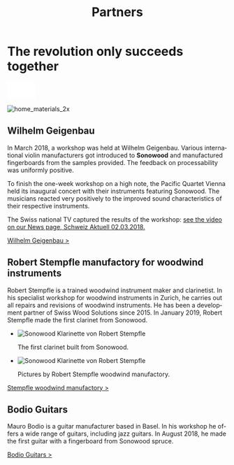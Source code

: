 ﻿---
lang: fr
title: 'Partners'
order: 3
---

<div class="full-width-kenburns">
<div class="wrap-bg-image">

# The revolution only succeeds together

![arrow down](/assets/images/arrow-d-white.svg)
</div>
<img srcset="/assets/images/Partner_1_Wilhelm_Tropical_Wood_Tropenholz_Ersatz_Replacement_Alternative_Swiss_Ebony_Ebenholz_Palisander_Holz_Experten_SwissWoodSolutions_Klimaschutz_ETH_Zuerich.jpg"
     src="/assets/images/partner_cover.jpg" alt="home_materials_2x">
</div>

<div class="full-width">
<div class="wrap">


## Wilhelm Geigenbau

In March 2018, a workshop was held at Wilhelm Geigenbau. Various
international violin manufacturers got introduced to **Sonowood** and
manufactured fingerboards from the samples provided. The feedback on
processability was uniformly positive.

To finish the one-week workshop on a high note, the Pacific Quartet
Vienna held its inaugural concert with their instruments featuring
Sonowood. The musicians reacted very positively to the improved sound
characteristics of their respective instruments.

The Swiss national TV captured the results of the workshop: [see the
video on our News page, Schweiz Aktuell 02.03.2018.](/en/media)

<a class="btn" href="http://www.wilhelm-geigenbau.ch/index.php?id=2399" target="_blank">Wilhelm Geigenbau ></a>

</div>
</div>

<div class="full-width-grey">
<div class="wrap -cols2">

## Robert Stempfle manufactory for woodwind instruments

Robert Stempfle is a trained woodwind instrument maker and clarinetist. In his specialist workshop for woodwind instruments in Zurich, he carries out all repairs and revisions of woodwind instruments. He has been a development partner of Swiss Wood Solutions since 2015. In January 2019, Robert Stempfle made the first clarinet from Sonowood.

- <img srcset="/assets/images/Partner_9_Klarinette_Sonowood_Tropical_Wood_Tropenholz_Ersatz_Replacement_Alternative_Swiss_Ebony_Ebenholz_Holz_Experten_SwissWoodSolutions.jpg"
     src="/assets/images/Partner_9_Klarinette_Sonowood_Tropical_Wood_Tropenholz_Ersatz_Replacement_Alternative_Swiss_Ebony_Ebenholz_Holz_Experten_SwissWoodSolutions.jpg" alt="Sonowood Klarinette von Robert Stempfle">
	<figcaption>The first clarinet built from Sonowood.</figcaption>

- <img srcset="/assets/images/Partner_10_Klarinette_Sonowood_Tropical_Wood_Tropenholz_Ersatz_Replacement_Alternative_Swiss_Ebony_Ebenholz_Holz_Experten_SwissWoodSolutions.jpg"
     src="/assets/images/Partner_10_Klarinette_Sonowood_Tropical_Wood_Tropenholz_Ersatz_Replacement_Alternative_Swiss_Ebony_Ebenholz_Holz_Experten_SwissWoodSolutions.jpg" alt="Sonowood Klarinette von Robert Stempfle">
	<figcaption>Pictures by Robert Stempfle woodwind manufactory.</figcaption>

<a class="btn -red" href="https://stempfle.ch" target="_blank">Stempfle woodwind manufactory ></a>

</div>
</div>

<div class="full-width">
<div class="wrap -cols2">

## Bodio Guitars

Mauro Bodio is a guitar manufacturer based in Basel. In his workshop he offers a wide range of guitars, including jazz guitars. In August 2018, he made the first guitar with a fingerboard from Sonowood spruce.

<a class="btn" href="https://bodio-guitars.com" target="_blank">Bodio Guitars ></a>

</div>
</div>

